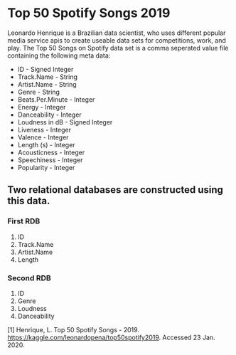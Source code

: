 # Top 50 Spotify Songs 2019

Leonardo Henrique is a Brazilian data scientist, who uses different popular media service apis to create useable data sets for competitions, work, and play. The Top 50 Songs on Spotify data set is a comma seperated value file containing the following meta data:

<ul>
  <li>ID - Signed Integer</li>
  <li>Track.Name - String</li>
  <li>Artist.Name - String</li>
  <li>Genre - String</li>
  <li>Beats.Per.Minute - Integer</li>
  <li>Energy - Integer</li>
  <li>Danceability - Integer</li>
  <li>Loudness in dB - Signed Integer</li>
  <li>Liveness - Integer</li>
  <li>Valence - Integer</li>
  <li>Length (s) - Integer</li>
  <li>Acousticness - Integer</li>
  <li>Speechiness - Integer</li>
  <li>Popularity - Integer</li>
</ul>

## Two relational databases are constructed using this data.

### First RDB
<ol>
  <li>ID</li>
  <li>Track.Name</li>
  <li>Artist.Name</li>
  <li>Length</li>
</ol>

### Second RDB
<ol>
  <li>ID</li>
  <li>Genre</li>
  <li>Loudness</li>
  <li>Danceability</li>
</ol>

<a id="1">[1]</a>
Henrique, L. Top 50 Spotify Songs - 2019. https://kaggle.com/leonardopena/top50spotify2019. Accessed 23 Jan. 2020.
